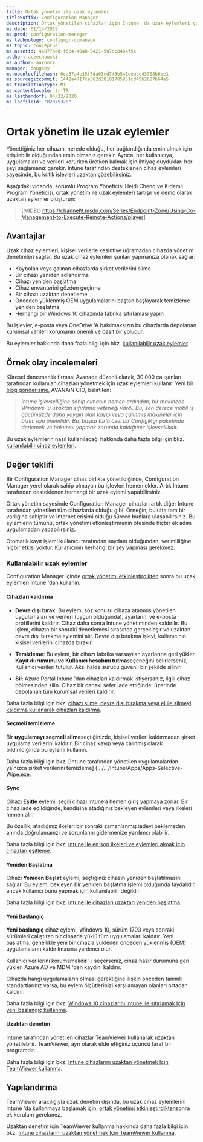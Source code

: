 ```yaml
---
title: Ortak yönetim ile uzak eylemler
titleSuffix: Configuration Manager
description: Ortak yönetilen cihazlar için Intune 'da uzak eylemleri çalıştırma
ms.date: 01/14/2019
ms.prod: configuration-manager
ms.technology: configmgr-comanage
ms.topic: conceptual
ms.assetid: 4a877bed-f6c4-4048-9421-507dc848af5c
author: aczechowski
ms.author: aaroncz
manager: dougeby
ms.openlocfilehash: 0ca37a4e15f5da63ed743b541eeabc43708b0be1
ms.sourcegitcommit: 1442a4717ca362d38101785851cd45b2687b64e5
ms.translationtype: MT
ms.contentlocale: tr-TR
ms.lasthandoff: 04/23/2020
ms.locfileid: "82075328"
---
```

# <a name="remote-actions-with-co-management"></a>Ortak yönetim ile uzak eylemler

Yönettiğiniz her cihazın, nerede olduğu, her bağlandığında emin olmak için erişilebilir olduğundan emin olmanız gerekir. Ayrıca, her kullanıcıya, uygulamaları ve verileri korurken üretken kalmak için ihtiyaç duydukları her şeyi sağlamanız gerekir. Intune tarafından desteklenen cihaz eylemleri sayesinde, bu kritik işlevleri uzaktan çözebilirsiniz.

Aşağıdaki videoda, sorumlu Program Yöneticisi Heidi Cheng ve Kıdemli Program Yöneticisi, ortak yönetim ile uzak eylemleri tartışır ve demo olarak uzaktan eylemler oluşturun:

> [!VIDEO https://channel9.msdn.com/Series/Endpoint-Zone/Using-Co-Management-to-Execute-Remote-Actions/player]



## <a name="benefits"></a>Avantajlar

Uzak cihaz eylemleri, kişisel verilerle kesintiye uğramadan cihazda yönetim denetimleri sağlar. Bu uzak cihaz eylemleri şunları yapmanıza olanak sağlar: 
- Kaybolan veya çalınan cihazlarda şirket verilerini silme  
- Bir cihazı yeniden adlandırma  
- Cihazı yeniden başlatma  
- Cihaz envanterini gözden geçirme  
- Bir cihazı uzaktan denetleme  
- Önceden yüklenmiş OEM uygulamalarını baştan başlayarak temizleme yeniden başlatma  
- Herhangi bir Windows 10 cihazında fabrika sıfırlaması yapın  

Bu işlevler, e-posta veya OneDrive 'A bakılmaksızın bu cihazlarda depolanan kurumsal verileri korumanın önemli ve basit bir yoludur.

Bu eylemler hakkında daha fazla bilgi için bkz. [kullanılabilir uzak eylemler](#available-remote-actions). 



## <a name="case-studies"></a>Örnek olay incelemeleri

Küresel danışmanlık firması Avanade düzenli olarak, 30.000 çalışanları tarafından kullanılan cihazları yönetmek için uzak eylemleri kullanır. Yeni bir [blog gönderisine](https://www.microsoft.com/microsoft-365/blog/2018/02/07/the-future-is-on-the-other-side-of-this-bridge/), AVANAıN CIO, belirtilen:

> *Intune işlevselliğine sahip olmanın hemen ardından, bir makinede Windows 'u uzaktan sıfırlama yeteneği vardı. Bu, son derece mobil iş gücümüzde daha yaygın olan kayıp veya çalınmış makineler için bizim için önemlidir.* 
>  *Bu, başka türlü özel bir ConfigMgr paketinde derlemek ve bakımını yapmak zorunda kaldığımız işlevsellikdir.*

Bu uzak eylemlerin nasıl kullanılacağı hakkında daha fazla bilgi için bkz. [kullanılabilir cihaz eylemleri](../../intune/remote-actions/device-management.md#available-device-actions).


## <a name="value-proposition"></a>Değer teklifi

Bir Configuration Manager cihaz birlikte yönetildiğinde, Configuration Manager yerel olarak sahip olmayan bu işlevleri hemen ekler. Artık Intune tarafından desteklenen herhangi bir uzak eylemi yapabilirsiniz. 

Ortak yönetim sayesinde Configuration Manager cihazları artık diğer Intune tarafından yönetilen tüm cihazlarda olduğu gibi. Örneğin, bulutta tam bir varlığına sahiptir ve internet erişimi olduğu sürece bunlara ulaşabilirsiniz. Bu eylemlerin tümünü, ortak yönetimi etkinleştirmenin ötesinde hiçbir ek adım uygulamadan yapabilirsiniz.

Otomatik kayıt işlemi kullanıcı tarafından saydam olduğundan, verimliliğine hiçbir etkisi yoktur. Kullanıcının herhangi bir şey yapması gerekmez.


### <a name="available-remote-actions"></a>Kullanılabilir uzak eylemler

Configuration Manager içinde [ortak yönetimi etkinleştirdikten](how-to-enable.md) sonra bu uzak eylemleri Intune 'dan kullanın.

#### <a name="remove-devices"></a>Cihazları kaldırma
- **Devre dışı bırak**: Bu eylem, söz konusu cihaza atanmış yönetilen uygulamaları ve verileri (uygun olduğunda), ayarlarını ve e-posta profillerini kaldırır. Cihaz daha sonra Intune yönetiminden kaldırılır. Bu işlem, cihazın bir sonraki denetlemesi sırasında gerçekleşir ve uzaktan devre dışı bırakma eylemini alır. Devre dışı bırakma işlevi, kullanıcının kişisel verilerini cihazda bırakır.  

- **Temizleme**: Bu eylem, bir cihazı fabrika varsayılan ayarlarına geri yükler. **Kayıt durumunu ve Kullanıcı hesabını tutma**seçeneğini belirlerseniz, Kullanıcı verileri tutulur. Aksi halde sürücü güvenli bir şekilde silinir.  

- **Sil**: Azure Portal Intune 'dan cihazları kaldırmak istiyorsanız, ilgili cihaz bölmesinden silin. Cihaz bir dahaki sefer iade ettiğinde, üzerinde depolanan tüm kurumsal verileri kaldırır.  

Daha fazla bilgi için bkz. [cihazı silme, devre dışı bırakma veya el ile silmeyi kaldırma kullanarak cihazları kaldırma](../../intune/remote-actions/devices-wipe.md).

#### <a name="selective-wipe"></a>Seçmeli temizleme
<!--SCCMDocs issue 973-->
Bir **uygulamayı seçmeli silme**seçtiğinizde, kişisel verileri kaldırmadan şirket uygulama verilerini kaldırır. Bir cihaz kayıp veya çalınmış olarak bildirildiğinde bu eylemi kullanın. 

Daha fazla bilgi için bkz. [Intune tarafından yönetilen uygulamalardan yalnızca şirket verilerini temizleme] (.. /.. /Intune/Apps/Apps-Selective-Wipe.exe.

#### <a name="sync"></a>Sync
Cihazı **Eşitle** eylemi, seçili cihazı Intune’a hemen giriş yapmaya zorlar. Bir cihaz iade edildiğinde, kendisine atadığınız bekleyen eylemleri veya ilkeleri hemen alır.

Bu özellik, atadığınız ilkeleri bir sonraki zamanlanmış iadeyi beklemeden anında doğrulamanızı ve sorunlarını gidermenize yardımcı olabilir.

Daha fazla bilgi için bkz. [Intune ile en son ilkeleri ve eylemleri almak için cihazları eşitleme](../../intune/remote-actions/device-sync.md).

#### <a name="restart"></a>Yeniden Başlatma
Cihazı **Yeniden Başlat** eylemi, seçtiğiniz cihazın yeniden başlatılmasını sağlar. Bu eylem, bekleyen bir yeniden başlatma işlemi olduğunda faydalıdır, ancak kullanıcı bunu yapmak için kullanılabilir değildir.

Daha fazla bilgi için bkz. [Intune ile cihazları uzaktan yeniden başlatma](../../intune/remote-actions/device-restart.md).

#### <a name="fresh-start"></a>Yeni Başlangıç
**Yeni başlangıç** cihaz eylemi, Windows 10, sürüm 1703 veya sonraki sürümleri çalıştıran bir cihazda yüklü tüm uygulamaları kaldırır. Yeni başlatma, genellikle yeni bir cihazla yüklenen önceden yüklenmiş (OEM) uygulamaların kaldırılmasına yardımcı olur.

Kullanıcı verilerini korumamalıdır ' ı seçerseniz, cihaz hazır durumuna geri yükler. Azure AD ve MDM 'den kaydını kaldırır.

Cihazda hangi uygulamaların olması gerektiğine ilişkin önceden tanımlı standartlarınız varsa, bu eylem ölçütlerinizi karşılamayan olanları ortadan kaldırır.

Daha fazla bilgi için bkz. [Windows 10 cihazlarını Intune ile sıfırlamak Için yeni başlangıç kullanma](../../intune/remote-actions/device-fresh-start.md). 

#### <a name="remote-control"></a>Uzaktan denetim
Intune tarafından yönetilen cihazlar [TeamViewer](https://www.teamviewer.com/) kullanarak uzaktan yönetilebilir. TeamViewer, ayrı olarak elde ettiğiniz üçüncü taraf bir programdır.

Daha fazla bilgi için bkz. [Intune cihazlarını uzaktan yönetmek Için TeamViewer kullanma](../../intune/remote-actions/teamviewer-support.md).



## <a name="configure"></a>Yapılandırma

TeamViewer aracılığıyla uzak denetim dışında, bu uzak cihaz eylemlerini Intune 'da kullanmaya başlamak için, [ortak yönetimi etkinleştirdikten](how-to-enable.md)sonra ek kurulum gerekmez.

Uzaktan denetim için TeamViewer kullanma hakkında daha fazla bilgi için bkz. [Intune cihazlarını uzaktan yönetmek Için TeamViewer kullanma](../../intune/remote-actions/teamviewer-support.md).
